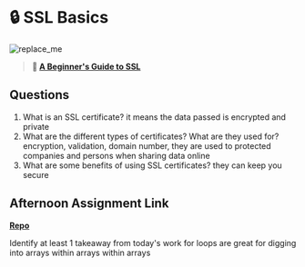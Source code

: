 # 🔒 SSL Basics

![replace_me](https://codeworks.blob.core.windows.net/public/assets/img/illustrations/placeholder.svg)

> **📖 [A Beginner's Guide to SSL](https://codeworksacademy.com/fs-student-guide/resources/wk8-9/07-SSL)**

## Questions

1. What is an SSL certificate?
it means the data passed is encrypted and private
2. What are the different types of certificates? What are they used for?
encryption, validation, domain number, they are used to protected companies and persons when sharing data online
3. What are some benefits of using SSL certificates?
they can keep you secure
## Afternoon Assignment Link

**[Repo](https://github.com/LiamSmith1992/<ASSIGNMENT_REPO>)**

Identify at least 1 takeaway from today's work
for loops are great for digging into arrays within arrays within arrays